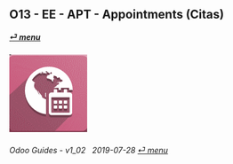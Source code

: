 ## O13 - EE - APT - Appointments (Citas)
#### [_&#x23CE; menu_](/en-us/o13/ee/en-us-o13-ee-guides_menu.md)  
### ![apt](/doc/img/appointments.png)
	
###### Odoo Guides - v1_02 &nbsp; 2019-07-28  [_&#x23CE; menu_](/en-us/o13/ee/en-us-o13-ee-guides_menu.md)  
